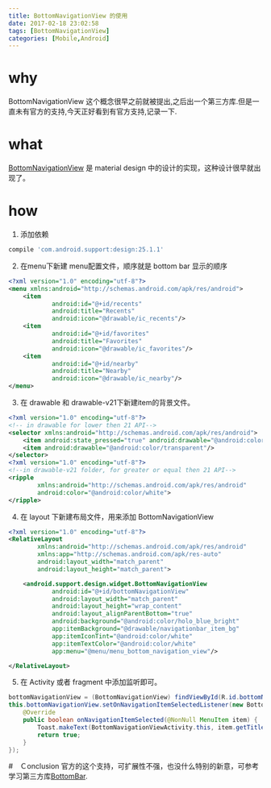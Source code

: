 ```yaml
---
title: BottomNavigationView 的使用
date: 2017-02-18 23:02:58
tags: [BottomNavigationView]
categories: [Mobile,Android]
---
```

# why
BottomNavigationView 这个概念很早之前就被提出,之后出一个第三方库.但是一直未有官方的支持,今天正好看到有官方支持,记录一下.

<!-- more -->


# what
[BottomNavigationView](https://material.io/guidelines/components/bottom-navigation.html)  是 material design 中的设计的实现，这种设计很早就出现了。

# how
1. 添加依赖
```groovy
compile 'com.android.support:design:25.1.1'
```
2. 在menu下新建 menu配置文件，顺序就是 bottom bar 显示的顺序
```xml
<?xml version="1.0" encoding="utf-8"?>
<menu xmlns:android="http://schemas.android.com/apk/res/android">
    <item
            android:id="@+id/recents"
            android:title="Recents"
            android:icon="@drawable/ic_recents"/>
    <item
            android:id="@+id/favorites"
            android:title="Favorites"
            android:icon="@drawable/ic_favorites"/>
    <item
            android:id="@+id/nearby"
            android:title="Nearby"
            android:icon="@drawable/ic_nearby"/>
</menu>
```

3. 在 drawable 和 drawable-v21下新建item的背景文件。
```xml
<?xml version="1.0" encoding="utf-8"?>
<!-- in drawable for lower then 21 API-->
<selector xmlns:android="http://schemas.android.com/apk/res/android">
    <item android:state_pressed="true" android:drawable="@android:color/white"/>
    <item android:drawable="@android:color/transparent"/>
</selector>
<?xml version="1.0" encoding="utf-8"?>
<!--in drawable-v21 folder, for greater or equal then 21 API-->
<ripple
        xmlns:android="http://schemas.android.com/apk/res/android"
        android:color="@android:color/white">
</ripple>
```

4. 在 layout 下新建布局文件，用来添加 BottomNavigationView
```xml
<?xml version="1.0" encoding="utf-8"?>
<RelativeLayout
        xmlns:android="http://schemas.android.com/apk/res/android"
        xmlns:app="http://schemas.android.com/apk/res-auto"
        android:layout_width="match_parent"
        android:layout_height="match_parent">

    <android.support.design.widget.BottomNavigationView
            android:id="@+id/bottomNavigationView"
            android:layout_width="match_parent"
            android:layout_height="wrap_content"
            android:layout_alignParentBottom="true"
            android:background="@android:color/holo_blue_bright"
            app:itemBackground="@drawable/navigationbar_item_bg"
            app:itemIconTint="@android:color/white"
            app:itemTextColor="@android:color/white"
            app:menu="@menu/menu_bottom_navigation_view"/>

</RelativeLayout>
```

5. 在 Activity 或者 fragment 中添加监听即可。
```java
bottomNavigationView = (BottomNavigationView) findViewById(R.id.bottomNavigationView);
this.bottomNavigationView.setOnNavigationItemSelectedListener(new BottomNavigationView.OnNavigationItemSelectedListener() {
    @Override
    public boolean onNavigationItemSelected(@NonNull MenuItem item) {
        Toast.makeText(BottomNavigationViewActivity.this, item.getTitle(), Toast.LENGTH_SHORT).show();
        return true;
    }
});
```
#　Ｃonclusion
官方的这个支持，可扩展性不强，也没什么特别的新意，可参考学习第三方库[BottomBar](https://github.com/roughike/BottomBar/).









